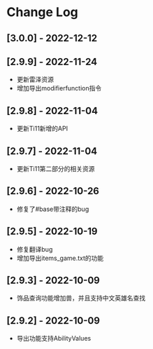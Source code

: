 # Change Log

## [3.0.0] - 2022-12-12
## [2.9.9] - 2022-11-24
- 更新雷泽资源
- 增加导出modifierfunction指令
## [2.9.8] - 2022-11-04
- 更新Ti11新增的API
## [2.9.7] - 2022-11-04
- 更新Ti11第二部分的相关资源
## [2.9.6] - 2022-10-26
- 修复了#base带注释的bug
## [2.9.5] - 2022-10-19
- 修复翻译bug
- 增加导出items_game.txt的功能
## [2.9.3] - 2022-10-09
- 饰品查询功能增加兽，并且支持中文英雄名查找
## [2.9.2] - 2022-10-09
- 导出功能支持AbilityValues